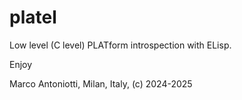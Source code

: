 # platel

Low level (C level) PLATform introspection with ELisp.

Enjoy

Marco Antoniotti, Milan, Italy, (c) 2024-2025
